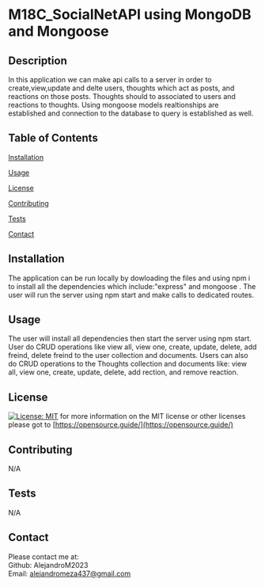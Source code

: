 # M18C_SocialNetAPI using MongoDB and Mongoose

## Description

  In this application we can make api calls to a server in order to create,view,update and delte users, thoughts which act as posts, and reactions on those posts. Thoughts should to associated to users and reactions to thoughts. Using mongoose models realtionships are established and connection to the database to query is established as well.



## Table of Contents

  [Installation](#installation)

  [Usage](#usage)

  [License](#license)

  [Contributing](#contributing)

  [Tests](#tests)

  [Contact](#tests)


## Installation

  The application can be run locally by dowloading the files and using npm i to install all the dependencies which include:"express" and mongoose . The user will run the server using npm start and make calls to dedicated routes.


## Usage

  The user will install all dependencies then start the server using npm start. User do CRUD operations like view all, view one, create, update, delete, add freind, delete freind to the user collection and documents. Users can also do CRUD operations to the Thoughts collection and documents like: view all, view one, create, update, delete, add rection, and remove reaction.
## License
  
[![License: MIT](https://img.shields.io/badge/License-MIT-yellow.svg)](https://opensource.org/licenses/MIT) for more information on the MIT license or other licenses please got to [https://opensource.guide/](https://opensource.guide/)

## Contributing

  N/A

## Tests

  N/A

## Contact

  Please contact me at:\
Github: AlejandroM2023\
 Email: alejandromeza437@gmail.com
  

